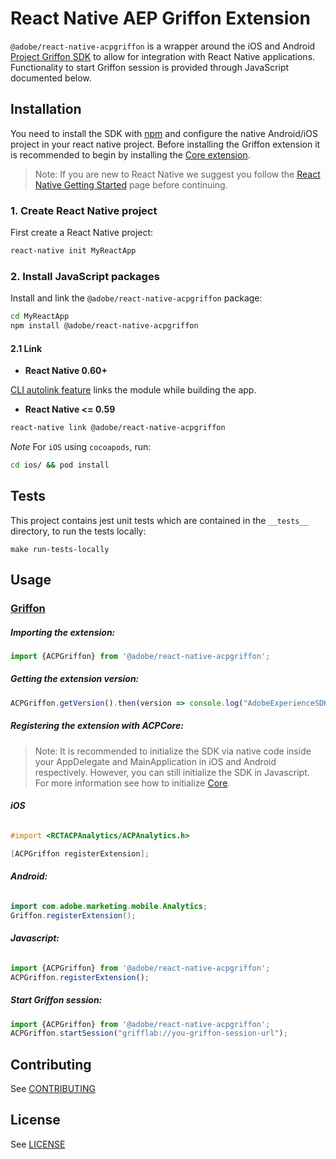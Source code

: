 # React Native AEP Griffon Extension


`@adobe/react-native-acpgriffon` is a wrapper around the iOS and Android [Project Griffon SDK](https://aep-sdks.gitbook.io/docs/beta/project-griffon) to allow for integration with React Native applications. Functionality to start Griffon session is provided through JavaScript documented below.


## Installation

You need to install the SDK with [npm](https://www.npmjs.com/) and configure the native Android/iOS project in your react native project. Before installing the Griffon extension it is recommended to begin by installing the [Core extension](https://github.com/adobe/react-native-acpcore).

> Note: If you are new to React Native we suggest you follow the [React Native Getting Started](<https://facebook.github.io/react-native/docs/getting-started.html>) page before continuing.

### 1. Create React Native project

First create a React Native project:

```bash
react-native init MyReactApp
```

### 2. Install JavaScript packages

Install and link the `@adobe/react-native-acpgriffon` package:

```bash
cd MyReactApp
npm install @adobe/react-native-acpgriffon
```

#### 2.1 Link
- **React Native 0.60+**


[CLI autolink feature](https://github.com/react-native-community/cli/blob/master/docs/autolinking.md) links the module while building the app.


- **React Native <= 0.59**


```bash
react-native link @adobe/react-native-acpgriffon
```

*Note* For `iOS` using `cocoapods`, run:

```bash
cd ios/ && pod install
```

## Tests
This project contains jest unit tests which are contained in the `__tests__` directory, to run the tests locally:
```
make run-tests-locally
```

## Usage

### [Griffon](https://aep-sdks.gitbook.io/docs/beta/project-griffon/using-project-griffon)

##### Importing the extension:
```javascript
import {ACPGriffon} from '@adobe/react-native-acpgriffon';
```

##### Getting the extension version:

```javascript
ACPGriffon.getVersion().then(version => console.log("AdobeExperienceSDK: ACPGriffon version: " + version));
```

##### Registering the extension with ACPCore:

> Note: It is recommended to initialize the SDK via native code inside your AppDelegate and MainApplication in iOS and Android respectively. However, you can still initialize the SDK in Javascript. For more information see how to initialize [Core](https://github.com/adobe/react-native-acpcore#initializing-the-sdk). 

###### **iOS**
```objective-c
#import <RCTACPAnalytics/ACPAnalytics.h>

[ACPGriffon registerExtension];
```

###### **Android:**
```java
import com.adobe.marketing.mobile.Analytics;
Griffon.registerExtension();
```

###### **Javascript:**
```javascript
import {ACPGriffon} from '@adobe/react-native-acpgriffon';
ACPGriffon.registerExtension();
```

##### Start Griffon session:

```javascript
import {ACPGriffon} from '@adobe/react-native-acpgriffon';
ACPGriffon.startSession("grifflab://you-griffon-session-url");
```

## Contributing
See [CONTRIBUTING](CONTRIBUTING.md)

## License
See [LICENSE](LICENSE)
